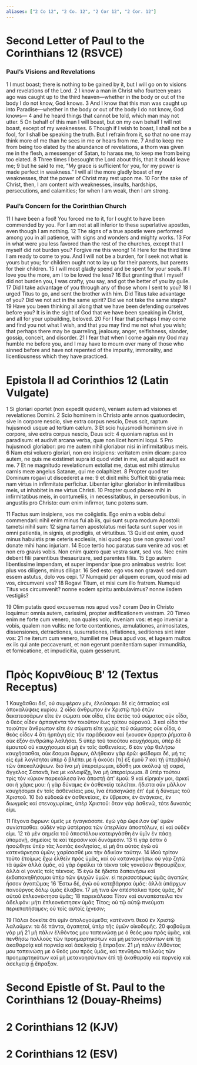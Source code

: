 ```yaml
---
aliases: ["2 Co 12", "2 Co. 12", "2 Cor 12", "2 Cor. 12"]
---
```



# Second Letter of Paul to the Corinthians 12 (RSVCE)

### Paul’s Visions and Revelations
1 I must boast; there is nothing to be gained by it, but I will go on to visions and revelations of the Lord.
2 I know a man in Christ who fourteen years ago was caught up to the third heaven—whether in the body or out of the body I do not know, God knows.
3 And I know that this man was caught up into Paradise—whether in the body or out of the body I do not know, God knows—
4 and he heard things that cannot be told, which man may not utter.
5 On behalf of this man I will boast, but on my own behalf I will not boast, except of my weaknesses.
6 Though if I wish to boast, I shall not be a fool, for I shall be speaking the truth. But I refrain from it, so that no one may think more of me than he sees in me or hears from me.
7 And to keep me from being too elated by the abundance of revelations, a thorn was given me in the flesh, a messenger of Satan, to harass me, to keep me from being too elated.
8 Three times I besought the Lord about this, that it should leave me;
9 but he said to me, “My grace is sufficient for you, for my power is made perfect in weakness.” I will all the more gladly boast of my weaknesses, that the power of Christ may rest upon me.
10 For the sake of Christ, then, I am content with weaknesses, insults, hardships, persecutions, and calamities; for when I am weak, then I am strong.
### Paul’s Concern for the Corinthian Church
11 I have been a fool! You forced me to it, for I ought to have been commended by you. For I am not at all inferior to these superlative apostles, even though I am nothing.
12 The signs of a true apostle were performed among you in all patience, with signs and wonders and mighty works.
13 For in what were you less favored than the rest of the churches, except that I myself did not burden you? Forgive me this wrong!
14 Here for the third time I am ready to come to you. And I will not be a burden, for I seek not what is yours but you; for children ought not to lay up for their parents, but parents for their children.
15 I will most gladly spend and be spent for your souls. If I love you the more, am I to be loved the less?
16 But granting that I myself did not burden you, I was crafty, you say, and got the better of you by guile.
17 Did I take advantage of you through any of those whom I sent to you?
18 I urged Titus to go, and sent the brother with him. Did Titus take advantage of you? Did we not act in the same spirit? Did we not take the same steps?
19 Have you been thinking all along that we have been defending ourselves before you? It is in the sight of God that we have been speaking in Christ, and all for your upbuilding, beloved.
20 For I fear that perhaps I may come and find you not what I wish, and that you may find me not what you wish; that perhaps there may be quarreling, jealousy, anger, selfishness, slander, gossip, conceit, and disorder.
21 I fear that when I come again my God may humble me before you, and I may have to mourn over many of those who sinned before and have not repented of the impurity, immorality, and licentiousness which they have practiced.


# Epistola II ad Corinthios 12 (Latin Vulgate)

1 Si gloriari oportet (non expedit quidem), veniam autem ad visiones et revelationes Domini.
2 Scio hominem in Christo ante annos quatuordecim, sive in corpore nescio, sive extra corpus nescio, Deus scit, raptum hujusmodi usque ad tertium cælum.
3 Et scio hujusmodi hominem sive in corpore, sive extra corpus nescio, Deus scit:
4 quoniam raptus est in paradisum: et audivit arcana verba, quæ non licet homini loqui.
5 Pro hujusmodi gloriabor: pro me autem nihil gloriabor nisi in infirmitatibus meis.
6 Nam etsi voluero gloriari, non ero insipiens: veritatem enim dicam: parco autem, ne quis me existimet supra id quod videt in me, aut aliquid audit ex me.
7 Et ne magnitudo revelationum extollat me, datus est mihi stimulus carnis meæ angelus Satanæ, qui me colaphizet.
8 Propter quod ter Dominum rogavi ut discederet a me:
9 et dixit mihi: Sufficit tibi gratia mea: nam virtus in infirmitate perficitur. Libenter igitur gloriabor in infirmitatibus meis, ut inhabitet in me virtus Christi.
10 Propter quod placeo mihi in infirmitatibus meis, in contumeliis, in necessitatibus, in persecutionibus, in angustiis pro Christo: cum enim infirmor, tunc potens sum.

11 Factus sum insipiens, vos me coëgistis. Ego enim a vobis debui commendari: nihil enim minus fui ab iis, qui sunt supra modum Apostoli: tametsi nihil sum:
12 signa tamen apostolatus mei facta sunt super vos in omni patientia, in signis, et prodigiis, et virtutibus.
13 Quid est enim, quod minus habuistis præ ceteris ecclesiis, nisi quod ego ipse non gravavi vos? donate mihi hanc injuriam.
14 Ecce tertio hoc paratus sum venire ad vos: et non ero gravis vobis. Non enim quæro quæ vestra sunt, sed vos. Nec enim debent filii parentibus thesaurizare, sed parentes filiis.
15 Ego autem libentissime impendam, et super impendar ipse pro animabus vestris: licet plus vos diligens, minus diligar.
16 Sed esto: ego vos non gravavi: sed cum essem astutus, dolo vos cepi.
17 Numquid per aliquem eorum, quod misi ad vos, circumveni vos?
18 Rogavi Titum, et misi cum illo fratrem. Numquid Titus vos circumvenit? nonne eodem spiritu ambulavimus? nonne iisdem vestigiis?

19 Olim putatis quod excusemus nos apud vos? coram Deo in Christo loquimur: omnia autem, carissimi, propter ædificationem vestram.
20 Timeo enim ne forte cum venero, non quales volo, inveniam vos: et ego inveniar a vobis, qualem non vultis: ne forte contentiones, æmulationes, animositates, dissensiones, detractiones, susurrationes, inflationes, seditiones sint inter vos:
21 ne iterum cum venero, humiliet me Deus apud vos, et lugeam multos ex iis qui ante peccaverunt, et non egerunt pœnitentiam super immunditia, et fornicatione, et impudicitia, quam gesserunt.


# Πρὸς Κορινθίους Βʹ 12 (Textus Receptus)

1 Καυχᾶσθαι δεῖ, οὐ συμφέρον μέν, ἐλεύσομαι δὲ εἰς ὀπτασίας καὶ ἀποκαλύψεις κυρίου.
2 οἶδα ἄνθρωπον ἐν Χριστῷ πρὸ ἐτῶν δεκατεσσάρων εἴτε ἐν σώματι οὐκ οἶδα, εἴτε ἐκτὸς τοῦ σώματος οὐκ οἶδα, ὁ θεὸς οἶδεν ἁρπαγέντα τὸν τοιοῦτον ἕως τρίτου οὐρανοῦ.
3 καὶ οἶδα τὸν τοιοῦτον ἄνθρωπον εἴτε ἐν σώματι εἴτε χωρὶς τοῦ σώματος οὐκ οἶδα, ὁ θεὸς οἶδεν
4 ὅτι ἡρπάγη εἰς τὸν παράδεισον καὶ ἤκουσεν ἄρρητα ῥήματα ἃ οὐκ ἐξὸν ἀνθρώπῳ λαλῆσαι.
5 ὑπὲρ τοῦ τοιούτου καυχήσομαι, ὑπὲρ δὲ ἐμαυτοῦ οὐ καυχήσομαι εἰ μὴ ἐν ταῖς ἀσθενείαις.
6 ἐὰν γὰρ θελήσω καυχήσασθαι, οὐκ ἔσομαι ἄφρων, ἀλήθειαν γὰρ ἐρῶ: φείδομαι δέ, μή τις εἰς ἐμὲ λογίσηται ὑπὲρ ὃ βλέπει με ἢ ἀκούει [τι] ἐξ ἐμοῦ
7 καὶ τῇ ὑπερβολῇ τῶν ἀποκαλύψεων. διό ἵνα μὴ ὑπεραίρωμαι, ἐδόθη μοι σκόλοψ τῇ σαρκί, ἄγγελος Σατανᾶ, ἵνα με κολαφίζῃ, ἵνα μὴ ὑπεραίρωμαι.
8 ὑπὲρ τούτου τρὶς τὸν κύριον παρεκάλεσα ἵνα ἀποστῇ ἀπ' ἐμοῦ:
9 καὶ εἴρηκέν μοι, ἀρκεῖ σοι ἡ χάρις μου: ἡ γὰρ δύναμις ἐν ἀσθενείᾳ τελεῖται. ἥδιστα οὖν μᾶλλον καυχήσομαι ἐν ταῖς ἀσθενείαις μου, ἵνα ἐπισκηνώσῃ ἐπ' ἐμὲ ἡ δύναμις τοῦ Χριστοῦ.
10 διὸ εὐδοκῶ ἐν ἀσθενείαις, ἐν ὕβρεσιν, ἐν ἀνάγκαις, ἐν διωγμοῖς καὶ στενοχωρίαις, ὑπὲρ Χριστοῦ: ὅταν γὰρ ἀσθενῶ, τότε δυνατός εἰμι.

11 Γέγονα ἄφρων: ὑμεῖς με ἠναγκάσατε. ἐγὼ γὰρ ὤφειλον ὑφ' ὑμῶν συνίστασθαι: οὐδὲν γὰρ ὑστέρησα τῶν ὑπερλίαν ἀποστόλων, εἰ καὶ οὐδέν εἰμι.
12 τὰ μὲν σημεῖα τοῦ ἀποστόλου κατειργάσθη ἐν ὑμῖν ἐν πάσῃ ὑπομονῇ, σημείοις τε καὶ τέρασιν καὶ δυνάμεσιν.
13 τί γάρ ἐστιν ὃ ἡσσώθητε ὑπὲρ τὰς λοιπὰς ἐκκλησίας, εἰ μὴ ὅτι αὐτὸς ἐγὼ οὐ κατενάρκησα ὑμῶν; χαρίσασθέ μοι τὴν ἀδικίαν ταύτην.
14 ἰδοὺ τρίτον τοῦτο ἑτοίμως ἔχω ἐλθεῖν πρὸς ὑμᾶς, καὶ οὐ καταναρκήσω: οὐ γὰρ ζητῶ τὰ ὑμῶν ἀλλὰ ὑμᾶς, οὐ γὰρ ὀφείλει τὰ τέκνα τοῖς γονεῦσιν θησαυρίζειν, ἀλλὰ οἱ γονεῖς τοῖς τέκνοις.
15 ἐγὼ δὲ ἥδιστα δαπανήσω καὶ ἐκδαπανηθήσομαι ὑπὲρ τῶν ψυχῶν ὑμῶν. εἰ περισσοτέρως ὑμᾶς ἀγαπῶν, ἧσσον ἀγαπῶμαι;
16 Ἔστω δέ, ἐγὼ οὐ κατεβάρησα ὑμᾶς: ἀλλὰ ὑπάρχων πανοῦργος δόλῳ ὑμᾶς ἔλαβον.
17 μή τινα ὧν ἀπέσταλκα πρὸς ὑμᾶς, δι' αὐτοῦ ἐπλεονέκτησα ὑμᾶς;
18 παρεκάλεσα Τίτον καὶ συναπέστειλα τὸν ἀδελφόν: μήτι ἐπλεονέκτησεν ὑμᾶς Τίτος; οὐ τῷ αὐτῷ πνεύματι περιεπατήσαμεν; οὐ τοῖς αὐτοῖς ἴχνεσιν;

19 Πάλαι δοκεῖτε ὅτι ὑμῖν ἀπολογούμεθα; κατέναντι θεοῦ ἐν Χριστῷ λαλοῦμεν: τὰ δὲ πάντα, ἀγαπητοί, ὑπὲρ τῆς ὑμῶν οἰκοδομῆς.
20 φοβοῦμαι γὰρ μή  21 μὴ πάλιν ἐλθόντος μου ταπεινώσῃ με ὁ θεός μου πρὸς ὑμᾶς, καὶ πενθήσω πολλοὺς τῶν προημαρτηκότων καὶ μὴ μετανοησάντων ἐπὶ τῇ ἀκαθαρσίᾳ καὶ πορνείᾳ καὶ ἀσελγείᾳ ᾗ ἔπραξαν.
21 μὴ πάλιν ἐλθόντος μου ταπεινώσῃ με ὁ θεός μου πρὸς ὑμᾶς, καὶ πενθήσω πολλοὺς τῶν προημαρτηκότων καὶ μὴ μετανοησάντων ἐπὶ τῇ ἀκαθαρσίᾳ καὶ πορνείᾳ καὶ ἀσελγείᾳ ᾗ ἔπραξαν.


# Second Epistle of St. Paul to the Corinthians 12 (Douay-Rheims)


# 2 Corinthians 12 (KJV)


# 2 Corinthians 12 (ESV)

